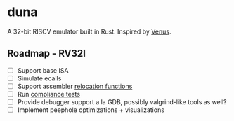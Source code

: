 # duna
A 32-bit RISCV emulator built in Rust. Inspired by [Venus](https://github.com/ThaumicMekanism/venus).

## Roadmap - RV32I
- [ ] Support base ISA
- [ ] Simulate ecalls
- [ ] Support assembler [relocation functions](https://github.com/riscv/riscv-asm-manual/blob/master/riscv-asm.md#assembler-relocation-functions)
- [ ] Run [compliance tests](https://github.com/riscv/riscv-compliance)
- [ ] Provide debugger support a la GDB, possibly valgrind-like tools as well?
- [ ] Implement peephole optimizations + visualizations
